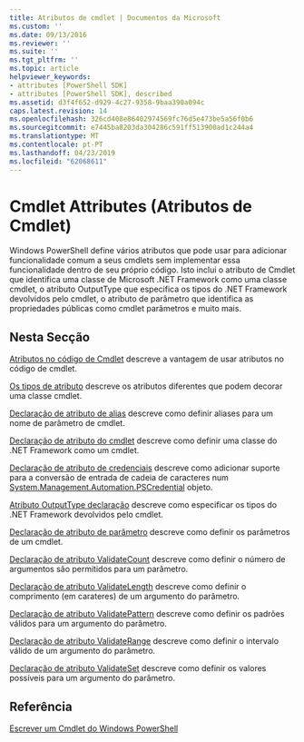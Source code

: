 ```yaml
---
title: Atributos de cmdlet | Documentos da Microsoft
ms.custom: ''
ms.date: 09/13/2016
ms.reviewer: ''
ms.suite: ''
ms.tgt_pltfrm: ''
ms.topic: article
helpviewer_keywords:
- attributes [PowerShell SDK]
- attributes [PowerShell SDK], described
ms.assetid: d3f4f652-d929-4c27-9358-9baa390a094c
caps.latest.revision: 14
ms.openlocfilehash: 326cd408e86402974569fc76d5e473be5a56f0b6
ms.sourcegitcommit: e7445ba8203da304286c591ff513900ad1c244a4
ms.translationtype: MT
ms.contentlocale: pt-PT
ms.lasthandoff: 04/23/2019
ms.locfileid: "62068611"
---
```

# <a name="cmdlet-attributes"></a>Cmdlet Attributes (Atributos de Cmdlet)

Windows PowerShell define vários atributos que pode usar para adicionar funcionalidade comum a seus cmdlets sem implementar essa funcionalidade dentro de seu próprio código. Isto inclui o atributo de Cmdlet que identifica uma classe de Microsoft .NET Framework como uma classe cmdlet, o atributo OutputType que especifica os tipos do .NET Framework devolvidos pelo cmdlet, o atributo de parâmetro que identifica as propriedades públicas como cmdlet parâmetros e muito mais.

## <a name="in-this-section"></a>Nesta Secção

[Atributos no código de Cmdlet](./attributes-in-cmdlet-code.md) descreve a vantagem de usar atributos no código de cmdlet.

[Os tipos de atributo](./attribute-types.md) descreve os atributos diferentes que podem decorar uma classe cmdlet.

[Declaração de atributo de alias](./alias-attribute-declaration.md) descreve como definir aliases para um nome de parâmetro de cmdlet.

[Declaração de atributo do cmdlet](./cmdlet-attribute-declaration.md) descreve como definir uma classe do .NET Framework como um cmdlet.

[Declaração de atributo de credenciais](./credential-attribute-declaration.md) descreve como adicionar suporte para a conversão de entrada de cadeia de caracteres num [System.Management.Automation.PSCredential](/dotnet/api/System.Management.Automation.PSCredential) objeto.

[Atributo OutputType declaração](./outputtype-attribute-declaration.md) descreve como especificar os tipos do .NET Framework devolvidos pelo cmdlet.

[Declaração de atributo de parâmetro](./parameter-attribute-declaration.md) descreve como definir os parâmetros de um cmdlet.

[Declaração de atributo ValidateCount](./validatecount-attribute-declaration.md) descreve como definir o número de argumentos são permitidos para um parâmetro.

[Declaração de atributo ValidateLength](./validatelength-attribute-declaration.md) descreve como definir o comprimento (em carateres) de um argumento do parâmetro.

[Declaração de atributo ValidatePattern](./validatepattern-attribute-declaration.md) descreve como definir os padrões válidos para um argumento do parâmetro.

[Declaração de atributo ValidateRange](./validaterange-attribute-declaration.md) descreve como definir o intervalo válido de um argumento do parâmetro.

[Declaração de atributo ValidateSet](./validateset-attribute-declaration.md) descreve como definir os valores possíveis para um argumento do parâmetro.

## <a name="reference"></a>Referência

[Escrever um Cmdlet do Windows PowerShell](./writing-a-windows-powershell-cmdlet.md)
